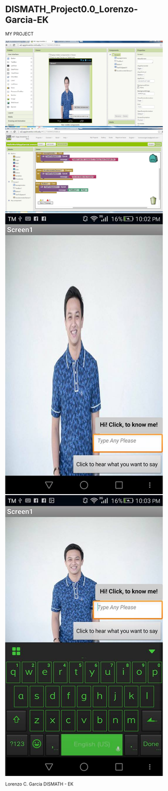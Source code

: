 # DISMATH_Project0.0_Lorenzo-Garcia-EK

MY PROJECT

![Screenshot](SCREEN1.jpg) 
![Blocks](BLOCKS.jpg)
![Phone1](SCREENSHOT.jpg)
![Phone2](SCREENSHOT2.jpg)

Lorenzo C. Garcia
DISMATH - EK
